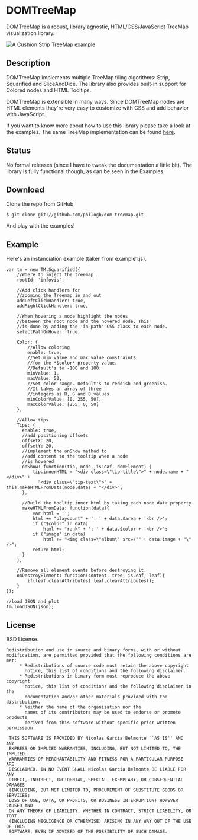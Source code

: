 DOMTreeMap
=========

DOMTreeMap is a robust, library agnostic, HTML/CSS/JavaScript TreeMap visualization library.

![A Cushion Strip TreeMap example](http://blog.thejit.org/wp-content/static/img/cushion.png)

Description
---------

DOMTreeMap implements multiple TreeMap tiling algorithms: Strip, Squarified and SliceAndDice.
The library also provides built-in support for Colored nodes and HTML Tooltips.

DOMTreeMap is extensible in many ways. Since DOMTreeMap nodes are HTML elements they're very easy
to customize with CSS and add behavior with JavaScript.

If you want to know more about how to use this library please take a look at the examples.
The same TreeMap implementation can be found [here](http://thejit.org/demos).

Status
---------

No formal releases (since I have to tweak the documentation a little bit). The library is fully functional though, as can be seen in the Examples.

Download
---------

Clone the repo from GitHub
 
    $ git clone git://github.com/philogb/dom-treemap.git

And play with the examples!    


Example
---------

Here's an instanciation example (taken from example1.js).

    var tm = new TM.Squarified({
        //Where to inject the treemap.
        rootId: 'infovis',

        //Add click handlers for
        //zooming the Treemap in and out
        addLeftClickHandler: true,
        addRightClickHandler: true,
        
        //When hovering a node highlight the nodes
        //between the root node and the hovered node. This
        //is done by adding the 'in-path' CSS class to each node.
        selectPathOnHover: true,
                
        Color: {
            //Allow coloring
            enable: true,
            //Set min value and max value constraints
            //for the *$color* property value.
            //Default's to -100 and 100.
            minValue: 1,
            maxValue: 50,
            //Set color range. Default's to reddish and greenish.
            //It takes an array of three
            //integers as R, G and B values.
            minColorValue: [0, 255, 50],
            maxColorValue: [255, 0, 50]
        },
        
        //Allow tips
        Tips: {
          enable: true,
          //add positioning offsets
          offsetX: 20,
          offsetY: 20,
          //implement the onShow method to
          //add content to the tooltip when a node
          //is hovered
          onShow: function(tip, node, isLeaf, domElement) {
              tip.innerHTML = "<div class=\"tip-title\">" + node.name + "</div>" + 
                "<div class=\"tip-text\">" + this.makeHTMLFromData(node.data) + "</div>"; 
          },  

          //Build the tooltip inner html by taking each node data property
          makeHTMLFromData: function(data){
              var html = '';
              html += "playcount" + ': ' + data.$area + '<br />';
              if ("$color" in data) 
                  html += "rank" + ': ' + data.$color + '<br />';
              if ("image" in data) 
                  html += "<img class=\"album\" src=\"" + data.image + "\" />";
              return html;
          }
        },

        //Remove all element events before destroying it.
        onDestroyElement: function(content, tree, isLeaf, leaf){
            if(leaf.clearAttributes) leaf.clearAttributes();
        }
    });
    
    //load JSON and plot
    tm.loadJSON(json);    


License
---------

BSD License.

    Redistribution and use in source and binary forms, with or without
    modification, are permitted provided that the following conditions are met:
         * Redistributions of source code must retain the above copyright
           notice, this list of conditions and the following disclaimer.
         * Redistributions in binary form must reproduce the above copyright
           notice, this list of conditions and the following disclaimer in the
           documentation and/or other materials provided with the distribution.
         * Neither the name of the organization nor the
           names of its contributors may be used to endorse or promote products
           derived from this software without specific prior written permission.
    
     THIS SOFTWARE IS PROVIDED BY Nicolas Garcia Belmonte ``AS IS'' AND ANY
     EXPRESS OR IMPLIED WARRANTIES, INCLUDING, BUT NOT LIMITED TO, THE IMPLIED
     WARRANTIES OF MERCHANTABILITY AND FITNESS FOR A PARTICULAR PURPOSE ARE
     DISCLAIMED. IN NO EVENT SHALL Nicolas Garcia Belmonte BE LIABLE FOR ANY
     DIRECT, INDIRECT, INCIDENTAL, SPECIAL, EXEMPLARY, OR CONSEQUENTIAL DAMAGES
     (INCLUDING, BUT NOT LIMITED TO, PROCUREMENT OF SUBSTITUTE GOODS OR SERVICES;
     LOSS OF USE, DATA, OR PROFITS; OR BUSINESS INTERRUPTION) HOWEVER CAUSED AND
     ON ANY THEORY OF LIABILITY, WHETHER IN CONTRACT, STRICT LIABILITY, OR TORT
     (INCLUDING NEGLIGENCE OR OTHERWISE) ARISING IN ANY WAY OUT OF THE USE OF THIS
     SOFTWARE, EVEN IF ADVISED OF THE POSSIBILITY OF SUCH DAMAGE.
